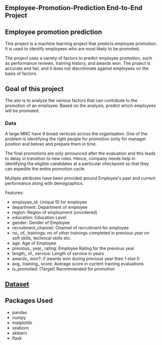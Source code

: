 ## Employee-Promotion-Prediction End-to-End Project
## Employee promotion prediction
This project is a machine learning project that predicts employee promotion. It is used to identify employees who are most likely to be promoted.

The project uses a variety of factors to predict employee promotion, such as performance reviews, training history, and awards won. The project is accurate and fair, and it does not discriminate against employees on the basis of factors.


## Goal of this project
The aim is to analyze the various factors that can contribute to the promotion of an employee. Based on the analysis, predict which employees will be promoted.

### Data
A large MNC have 9 broad verticals across the organisation. One of the problem is identifying the right people for promotion (only for manager position and below) and prepare them in time.

The final promotions are only announced after the evaluation and this leads to delay in transition to new roles. Hence, company needs help in identifying the eligible candidates at a particular checkpoint so that they can expedite the entire promotion cycle.

Multiple attributes have been provided around Employee's past and current performance along with demographics.

Features:

- employee_id: Unique ID for employee
- department: Department of employee
- region: Region of employment (unordered)
- education: Education Level
- gender: Gender of Employee
- recruitment_channel: Channel of recruitment for employee
- no_ of_ trainings: no of other trainings completed in previous year on soft skills, technical skills etc.
- age: Age of Employee
- previous_ year_ rating: Employee Rating for the previous year
- length_ of_ service: Length of service in years
- awards_ won?: if awards won during previous year then 1 else 0
- avg_ training_ score: Average score in current training evaluations
- is_promoted: (Target) Recommended for promotion

## [Dataset](https://www.kaggle.com/datasets/arashnic/hr-ana)
## Packages Used
- pandas
- numpy
- matplotlib
- seaborn
- sklearn
- flask

